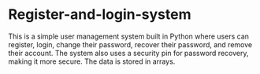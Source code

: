 # Register-and-login-system
This is a simple user management system built in Python where users can register, login, change their password, recover their password, and remove their account. The system also uses a security pin for password recovery, making it more secure. The data is stored in arrays.
